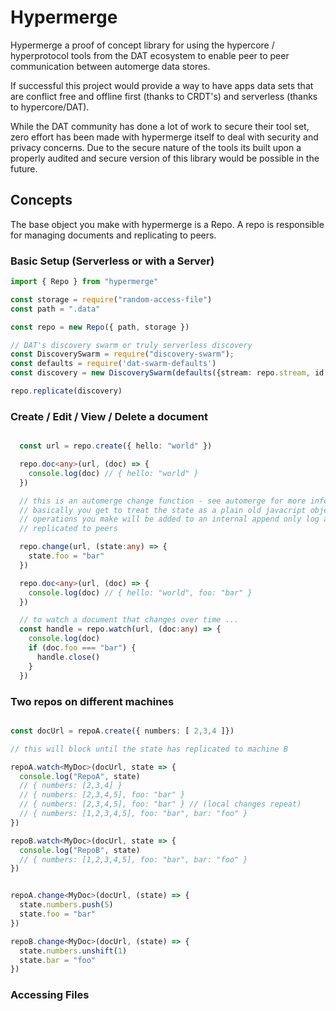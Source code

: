 # Hypermerge

Hypermerge a proof of concept library for using the hypercore / hyperprotocol
tools from the DAT ecosystem to enable peer to peer communication between
automerge data stores.

If successful this project would provide a way to have apps data sets that are
conflict free and offline first (thanks to CRDT's) and serverless (thanks to
hypercore/DAT).

While the DAT community has done a lot of work to secure their tool set, zero
effort has been made with hypermerge itself to deal with security and privacy
concerns.  Due to the secure nature of the tools its built upon a properly
audited and secure version of this library would be possible in the future.

## Concepts

The base object you make with hypermerge is a Repo.  A repo is responsible for
managing documents and replicating to peers.

### Basic Setup (Serverless or with a Server)

```ts
import { Repo } from "hypermerge"

const storage = require("random-access-file")
const path = ".data"

const repo = new Repo({ path, storage })

// DAT's discovery swarm or truly serverless discovery
const DiscoverySwarm = require("discovery-swarm");
const defaults = require('dat-swarm-defaults')
const discovery = new DiscoverySwarm(defaults({stream: repo.stream, id: repo.id }));

repo.replicate(discovery)
```

### Create / Edit / View / Delete a document

```ts

  const url = repo.create({ hello: "world" })

  repo.doc<any>(url, (doc) => {
    console.log(doc) // { hello: "world" }
  })

  // this is an automerge change function - see automerge for more info
  // basically you get to treat the state as a plain old javacript object
  // operations you make will be added to an internal append only log and
  // replicated to peers

  repo.change(url, (state:any) => {
    state.foo = "bar"
  })

  repo.doc<any>(url, (doc) => {
    console.log(doc) // { hello: "world", foo: "bar" }
  })

  // to watch a document that changes over time ...
  const handle = repo.watch(url, (doc:any) => {
    console.log(doc)
    if (doc.foo === "bar") {
      handle.close()
    }
  })
```

### Two repos on different machines

```ts

const docUrl = repoA.create({ numbers: [ 2,3,4 ]})

// this will block until the state has replicated to machine B

repoA.watch<MyDoc>(docUrl, state => {
  console.log("RepoA", state)
  // { numbers: [2,3,4] } 
  // { numbers: [2,3,4,5], foo: "bar" }
  // { numbers: [2,3,4,5], foo: "bar" } // (local changes repeat)
  // { numbers: [1,2,3,4,5], foo: "bar", bar: "foo" }
})

repoB.watch<MyDoc>(docUrl, state => {
  console.log("RepoB", state)
  // { numbers: [1,2,3,4,5], foo: "bar", bar: "foo" }
})


repoA.change<MyDoc>(docUrl, (state) => {
  state.numbers.push(5)
  state.foo = "bar"
})

repoB.change<MyDoc>(docUrl, (state) => {
  state.numbers.unshift(1)
  state.bar = "foo"
})

```

### Accessing Files

```ts
```

